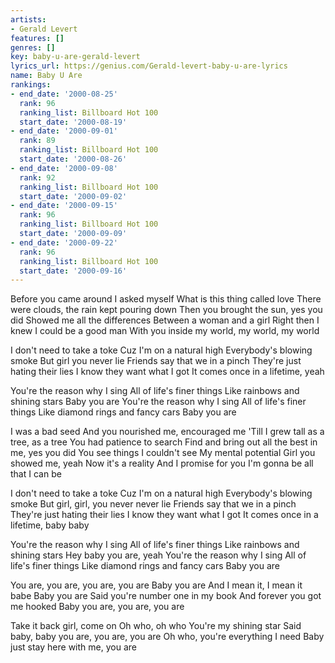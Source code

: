 ```yaml
---
artists:
- Gerald Levert
features: []
genres: []
key: baby-u-are-gerald-levert
lyrics_url: https://genius.com/Gerald-levert-baby-u-are-lyrics
name: Baby U Are
rankings:
- end_date: '2000-08-25'
  rank: 96
  ranking_list: Billboard Hot 100
  start_date: '2000-08-19'
- end_date: '2000-09-01'
  rank: 89
  ranking_list: Billboard Hot 100
  start_date: '2000-08-26'
- end_date: '2000-09-08'
  rank: 92
  ranking_list: Billboard Hot 100
  start_date: '2000-09-02'
- end_date: '2000-09-15'
  rank: 96
  ranking_list: Billboard Hot 100
  start_date: '2000-09-09'
- end_date: '2000-09-22'
  rank: 96
  ranking_list: Billboard Hot 100
  start_date: '2000-09-16'
---
```

Before you came around I asked myself
What is this thing called love
There were clouds, the rain kept pouring down
Then you brought the sun, yes you did
Showed me all the differences
Between a woman and a girl
Right then I knew I could be a good man
With you inside my world, my world, my world


I don't need to take a toke
Cuz I'm on a natural high
Everybody's blowing smoke
But girl you never lie
Friends say that we in a pinch
They're just hating their lies
I know they want what I got
It comes once in a lifetime, yeah


You're the reason why I sing
All of life's finer things
Like rainbows and shining stars
Baby you are
You're the reason why I sing
All of life's finer things
Like diamond rings and fancy cars
Baby you are


I was a bad seed
And you nourished me, encouraged me
'Till I grew tall as a tree, as a tree
You had patience to search
Find and bring out all the best in me, yes you did
You see things I couldn't see
My mental potential
Girl you showed me, yeah
Now it's a reality
And I promise for you I'm gonna be all that I can be


I don't need to take a toke
Cuz I'm on a natural high
Everybody's blowing smoke
But girl, girl, you never never lie
Friends say that we in a pinch
They're just hating their lies
I know they want what I got
It comes once in a lifetime, baby baby


You're the reason why I sing
All of life's finer things
Like rainbows and shining stars
Hey baby you are, yeah
You're the reason why I sing
All of life's finer things
Like diamond rings and fancy cars
Baby you are


You are, you are, you are, you are
Baby you are
And I mean it, I mean it babe
Baby you are
Said you're number one in my book
And forever you got me hooked
Baby you are, you are, you are

Take it back girl, come on
Oh who, oh who
You're my shining star
Said baby, baby you are, you are, you are
Oh who, you're everything I need
Baby just stay here with me, you are
